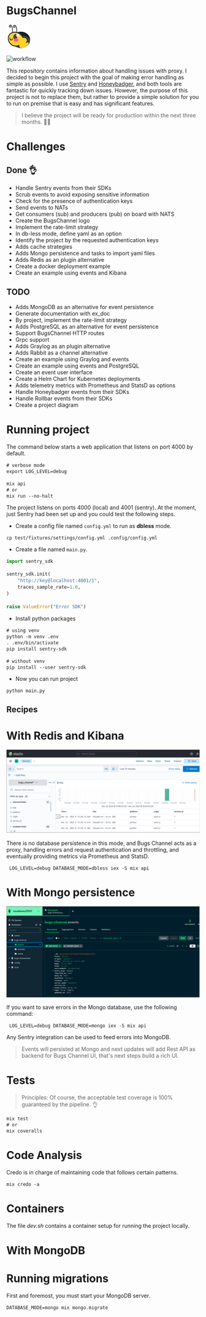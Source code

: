 # BugsChannel

![bugs channel logo](./images/logo.png)

![workflow](https://github.com/williampsena/bugs-channel/actions/workflows/main.yml/badge.svg)

This repository contains information about handling issues with proxy.
I decided to begin this project with the goal of making error handling as simple as possible.
I use [Sentry](https://sentry.io) and [Honeybadger](https://www.honeybadger.io), and both tools are fantastic for quickly tracking down issues. However, the purpose of this project is not to replace them, but rather to provide a simple solution for you to run on premise that is easy and has significant features.

> I believe the project will be ready for production within the next three months. 🙏🏾

# Challenges
## Done 👌

- Handle Sentry events from their SDKs
- Scrub events to avoid exposing sensitive information
- Check for the presence of authentication keys
- Send events to NATs
- Get consumers (sub) and producers (pub) on board with NATS
- Create the BugsChannel logo
- Implement the rate-limit strategy
- In db-less mode, define yaml as an option
- Identify the project by the requested authentication keys
- Adds cache strategies
- Adds Mongo persistence and tasks to import yaml files
- Adds Redis as an plugin alternative
- Create a docker deployment example
- Create an example using events and Kibana

## TODO

- Adds MongoDB as an alternative for event persistence
- Generate documentation with ex_doc
- By project, implement the rate-limit strategy
- Adds PostgreSQL as an alternative for event persistence
- Support BugsChannel HTTP routes
- Grpc support
- Adds Graylog as an plugin alternative
- Adds Rabbit as a channel alternative
- Create an example using Graylog and events
- Create an example using events and PostgreSQL
- Create an event user interface
- Create a Helm Chart for Kubernetes deployments
- Adds telemetry metrics with Prometheus and StatsD as options
- Handle Honeybadger events from their SDKs
- Handle Rollbar events from their SDKs
- Create a project diagram

# Running project

The command below starts a web application that listens on port 4000 by default.


```shell
# verbose mode
export LOG_LEVEL=debug

mix api
# or
mix run --no-halt
```

The project listens on ports 4000 (local) and 4001 (sentry). At the moment, just Sentry had been set up and you could test the following steps.

- Create a config file named `config.yml` to run as **dbless** mode.

```shell
cp test/fixtures/settings/config.yml .config/config.yml
```

- Create a file named `main.py`.

```python
import sentry_sdk

sentry_sdk.init(
    "http://key@localhost:4001/1",
    traces_sample_rate=1.0,
)

raise ValueError("Error SDK")
```

- Install python packages

```shell
# using venv
python -m venv .env
. .env/bin/activate
pip install sentry-sdk

# without venv
pip install --user sentry-sdk
```

- Now you can run project

```shell
python main.py
```

## Recipes

# With Redis and Kibana

![kibana example](./images/screenshots/kibana-example.png)

There is no database persistence in this mode, and Bugs Channel acts as a proxy, handling errors and request authentication and throttling, and eventually providing metrics via Prometheus and StatsD.

```shell
 LOG_LEVEL=debug DATABASE_MODE=dbless iex -S mix api
```

# With Mongo persistence

![mongo example](./images/screenshots/mongo-example.png)

If you want to save errors in the Mongo database, use the following command:

```shell
 LOG_LEVEL=debug DATABASE_MODE=mongo iex -S mix api
```

Any Sentry integration can be used to feed errors into MongoDB.

> Events will persisted at Mongo and next updates will add Rest API as backend for Bugs Channel UI, that's next steps build a rich UI.


# Tests

> Principles: Of course, the acceptable test coverage is 100% guaranteed by the pipeline. 👌

```shell
mix test
# or
mix coveralls
```

# Code Analysis

Credo is in charge of maintaining code that follows certain patterns.

```shell
mix credo -a
```

# Containers

The file *dev.sh* contains a container setup for running the project locally.


# With MongoDB
# Running migrations

First and foremost, you must start your MongoDB server.

```shell
DATABASE_MODE=mongo mix mongo.migrate
```

